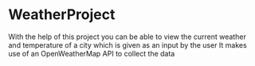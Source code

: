 # WeatherProject
With the help of this project you can be able to view the current weather and temperature of a city which is given as an input by the user
It makes use of an OpenWeatherMap API to collect the data
